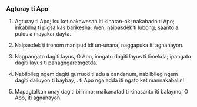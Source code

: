 ### Agturay ti Apo

1. Agturay ti Apo; isu ket nakawesan iti kinatan-ok;
   nakabado ti Apo; inkabilna ti pigsa kas barikesna.
   Wen, naipasdek ti lubong; saanto a pulos a mayakar dayta.
2. Naipasdek ti tronom manipud idi un-unana;
   naggapuka iti agnanayon.

3. Nagpangato dagiti layus, O Apo, inngato dagiti layus ti timekda;
   ipangato dagiti layus ti panagngaretngetda.
4. Nabilbileg ngem dagiti gurruod ti adu a dandanum, nabilbileg ngem dagiti dalluyon ti baybay, .
   ti Apo nga adda iti ngato ket mannakabalin!

5. Mapagtalkan unay dagiti bilinmo;
   maikanatad ti kinasanto iti balaymo, O Apo, iti agnanayon.